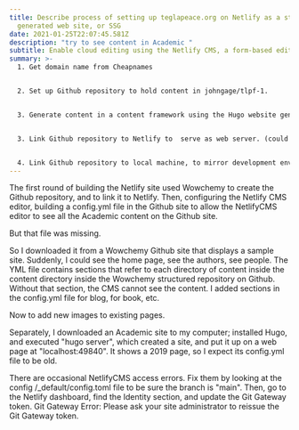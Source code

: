 ```yaml
---
title: Describe process of setting up teglapeace.org on Netlify as a static site
  generated web site, or SSG
date: 2021-01-25T22:07:45.581Z
description: "try to see content in Academic "
subtitle: Enable cloud editing using the Netlify CMS, a form-based editing tool
summary: >-
  1. Get domain name from Cheapnames


  2. Set up Github repository to hold content in johngage/tlpf-1.


  3. Generate content in a content framework using the Hugo website generator together with the free, open source Wowchemy Website Builder, either on local machine or on Github.


  3. Link Github repository to Netlify to  serve as web server. (could use Github Pages or Cloudflare) following the Wowchemy instructions.


  4. Link Github repository to local machine, to mirror development environments using Git.
---
```

The first round of building the Netlify site used Wowchemy to create the Github repository, and to link it to Netlify.  Then, configuring the Netlify CMS editor, building a config.yml file in the Github site to allow the NetlifyCMS editor to see all the Academic content on the Github site.

But that file was missing.

So I downloaded it from a Wowchemy Github site that displays a sample site. Suddenly, I could see the home page, see the authors, see people.  The YML file contains sections that refer to each directory of content  inside the  content directory inside the Wowchemy structured repository on Github. Without that section, the CMS cannot see the content. I added sections in the config.yml file for blog, for book, etc.

Now to add new images to existing pages.

Separately, I downloaded an Academic site to my computer; installed Hugo, and executed "hugo server", which created a site, and put it up on a web page at "localhost:49840".  It shows a 2019 page, so I expect its config.yml file to be old.

There are occasional NetlifyCMS access errors. Fix them by looking at the config /_default/config.toml file to be sure the branch is "main". Then, go to the Netlify dashboard, find the Identity section, and update the Git Gateway token.
Git Gateway Error: Please ask your site administrator to reissue the Git Gateway token.
